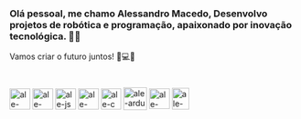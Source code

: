 ### Olá pessoal, me chamo Alessandro Macedo, Desenvolvo projetos de robótica e programação, apaixonado por inovação tecnológica. 🚀💡
Vamos criar o futuro juntos! 🤖💻✨ 
###

<div style="display: inline_block"><br>
    
  <img align="center" alt="ale-HTML" height="37" width="36" src="https://github.com/AlessandroMacedo/AlessandroMacedo/assets/49279712/352aa17e-177f-4f62-b872-d6da64591e9b">
  
  <img align="center" alt="ale-CSS" height="37" width="36" src="https://github.com/AlessandroMacedo/AlessandroMacedo/assets/49279712/34d99b5f-08af-47ce-801e-be0ad94bb2de">
  
  <img align="center" alt="ale-js" height="37" width="36" src="https://github.com/AlessandroMacedo/AlessandroMacedo/assets/49279712/9b500323-a5d4-4c8c-8334-4f83b7118fdd">
  
  <img align="center" alt="ale-python" height="37" width="36" src="https://github.com/AlessandroMacedo/AlessandroMacedo/assets/49279712/1ad62539-355d-4091-b077-4c4e41056a3f">

  <img align="center" alt="ale-c" height="37" width="35" src="https://github.com/AlessandroMacedo/AlessandroMacedo/assets/49279712/fe333323-9475-4f8a-92aa-ebe1e6f96bf1">

  
  <img align="center" alt="ale-ardu" height="40" width="41" src="https://github.com/AlessandroMacedo/AlessandroMacedo/assets/49279712/2c53f4e5-7e1d-4224-a345-2c548bb8185f">

  <img align="center" alt="ale-esp32" height="36" width="36" src="https://github.com/AlessandroMacedo/AlessandroMacedo/assets/49279712/55472414-05c9-49d6-942d-046dd38ff653">
  
  <img align="center" alt="ale-rasp"  height="38" width="30" src="https://github.com/AlessandroMacedo/AlessandroMacedo/assets/49279712/0b71b76f-4794-4bf5-806b-0d03064eb6c4">

</div>



<!--
**AlessandroMacedo/AlessandroMacedo** is a ✨ _special_ ✨ repository because its `README.md` (this file) appears on your GitHub profile.

Here are some ideas to get you started:

- 🔭 I’m currently working on ...
- 🌱 I’m currently learning ...
- 👯 I’m looking to collaborate on ...
- 🤔 I’m looking for help with ...
- 💬 Ask me about ...
- 📫 How to reach me: ...
- 😄 Pronouns: ...
- ⚡ Fun fact: ...
-->
